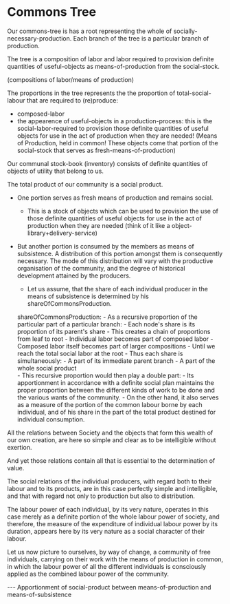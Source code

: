 # Commons Tree

Our commons-tree is has a root representing the whole of socially-necessary-production.
Each branch of the tree is a particular branch of production.

The tree is a composition of labor and labor required to provision definite quantities of useful-objects as means-of-production from the social-stock.

(compositions of labor/means of production)

The proportions in the tree represents the the proportion of total-social-labour that are required to (re)produce:
- composed-labor 
- the appearence of useful-objects in a production-process: this is the social-labor-required to provision those definite quantities of useful objects for use in the act of production when they are needed! (Means of Production, held in common! These objects come that portion of the social-stock that serves as fresh-means-of-production)

Our communal stock-book (inventory) consists of definite quantities of objects of utility that belong to us.

The total product of our community is a social product. 
- One portion serves as fresh means of production and remains social. 
    - This is a stock of objects which can be used to provision the use of those definite quantities of useful objects for use in the act of production when they are needed (think of it like a object-library+delivery-service)
- But another portion is consumed by the members as means of subsistence. 
        A distribution of this portion amongst them is consequently necessary. 
        The mode of this distribution will vary with the productive organisation of the community, and the degree of historical development attained by the producers. 
    - Let us assume, that the share of each individual producer in the means of subsistence is determined by his shareOfCommonsProduction. 
    
    shareOfCommonsProduction:
        - As a recursive proportion of the particular part of a particular branch:
            - Each node's share is its proportion of its parent's share
            - This creates a chain of proportions from leaf to root
            - Individual labor becomes part of composed labor
            - Composed labor itself becomes part of larger compositions
            - Until we reach the total social labor at the root
            - Thus each share is simultaneously:
                - A part of its immediate parent branch
                - A part of the whole social product      
        - This recursive proportion would then play a double part:
            - Its apportionment in accordance with a definite social plan maintains the proper proportion between the different kinds of work to be done and the various wants of the community. 
            - On the other hand, it also serves as a measure of the portion of the common labour borne by each individual, and of his share in the part of the total product destined for individual consumption. 

All the relations between Society and the objects that form this wealth of our own creation, are here so simple and clear as to be intelligible without exertion.

And yet those relations contain all that is essential to the determination of value.

The social relations of the individual producers, with regard both to their labour and to its products, are in this case perfectly simple and intelligible, and that with regard not only to production but also to distribution.

The labour power of each individual, by its very nature, operates in this case merely  as a definite portion of the whole labour power of society, 
and therefore, the measure of the expenditure of individual labour power by its duration, appears here by its very nature as a social character of their labour.

Let us now picture to ourselves, by way of change, a community of free individuals, carrying on their work with the means of production in common, 
in which the labour power of all the different individuals is consciously applied as the combined labour power of the community.

--- Apportionment of social-product between means-of-production and means-of-subsistence

